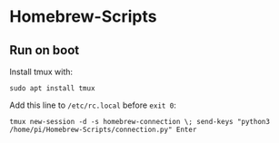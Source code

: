 # Homebrew-Scripts

## Run on boot

Install tmux with:
```
sudo apt install tmux
```

Add this line to ```/etc/rc.local``` before ```exit 0```:
```
tmux new-session -d -s homebrew-connection \; send-keys "python3 /home/pi/Homebrew-Scripts/connection.py" Enter
```
